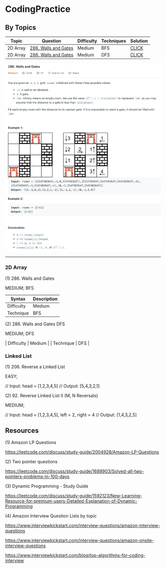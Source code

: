 # CodingPractice

## By Topics

| Topic | Question | Difficulty | Techniques | Solution |
| ----- | -------- | ---------- | ---------- | -------- |
|2D Array|[286. Walls and Gates](https://leetcode.com/problems/walls-and-gates/)|Medium| BFS | [CLICK](./essentials/286-Walls-And-Gates-BFS.java)
|2D Array|[286. Walls and Gates](https://leetcode.com/problems/walls-and-gates/)|Medium| DFS | [CLICK](./essentials/286-Walls-And-Gates-DFS.java)


![Walls and Gates](./images/286-Walls-and-Gates.png)

---

### 2D Array

(1) 286. Walls and Gates

MEDIUM; BFS

| Syntax | Description |
| ----------- | ----------- |
| Difficulty | Medium |
| Technique | BFS |


(2) 286. Walls and Gates DFS

MEDIUM; DFS

| Difficulty | Medium |
| Technique | DFS |


### Linked List

(1) 206. Reverse a Linked List

EASY; 

// Input: head = [1,2,3,4,5]
// Output: [5,4,3,2,1]


(2) 92. Reverse Linked List II (M, N Reversals)

MEDIUM; 

// Input: head = [1,2,3,4,5], left = 2, right = 4
// Output: [1,4,3,2,5]


## Resources

(1) Amazon LP Questions

https://leetcode.com/discuss/study-guide/2004928/Amazon-LP-Questions

(2) Two pointer questions

https://leetcode.com/discuss/study-guide/1688903/Solved-all-two-pointers-problems-in-100-days

(3) Dynamic Programming - Study Guide

https://leetcode.com/discuss/study-guide/1592123/New-Learning-Resource-for-premium-users-Detailed-Explanation-of-Dynamic-Programming

(4) Amazon Interview Question Lists by topic

https://www.interviewkickstart.com/interview-questions/amazon-interview-questions

https://www.interviewkickstart.com/interview-questions/amazon-onsite-interview-questions

https://www.interviewkickstart.com/blog/top-algorithms-for-coding-interview
